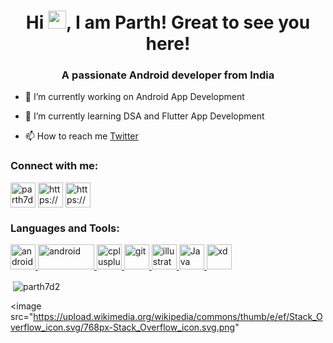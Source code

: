 <h1 align="center">Hi <img src="https://github.com/TheDudeThatCode/TheDudeThatCode/blob/master/Assets/Hi.gif" width="29">, I am Parth! Great to see you here!</h1>
<h3 align="center">A passionate Android developer from India</h3>

- 🔭 I’m currently working on Android App Development

- 🌱 I’m currently learning DSA and Flutter App Development

- 📫 How to reach me [Twitter](https://twitter.com/Parth7D2?t=kBXbGVSrfXNgW2yRyIoSxQ&s=09)

<h3 align="left">Connect with me: </h3>
<p align="left">
<a href="https://twitter.com/parth7d2" target="blank"><img align="center" src="https://developer.android.com/static/images/logos/twitter.svg" alt="parth7d2" height="40" width="40" /></a>
<a href="https://linkedin.com/in/parth02" target="blank"><img align="center" src="https://www.gstatic.com/devrel-devsite/prod/ve71f558f8fdfc41aa4dfb3d6849b3a58ae257de9fcb1864452754797dd0232f6/android/images/logo-linkedin.svg" alt="https://www.linkedin.com/in/parth02" height="40" width="40" /></a>
<a href="https://stackoverflow.com/users/18039478/parth-patel" target="blank"><img align="center" src="https://developer.android.com/static/images/logos/stack-overflow.svg" alt="https://stackoverflow.com/users/18039478/parth-patel" height="40" width="40" /></a>
</p>

<h3 align="left">Languages and Tools:</h3>
<p align="left"> <a href="https://developer.android.com" target="_blank" rel="noreferrer"> <img src="https://developer.android.com/images/logos/android.svg" alt="android" width="40" height="40"/> </a> <a href="https://developer.android.com" target="_blank" rel="noreferrer"> <img src="https://storage.googleapis.com/cms-storage-bucket/6a07d8a62f4308d2b854.svg" alt="android" width="90" height="40"/> </a> <a href="https://www.w3schools.com/cpp/" target="_blank" rel="noreferrer"> <img src="https://upload.wikimedia.org/wikipedia/commons/1/18/ISO_C%2B%2B_Logo.svg" alt="cplusplus" width="40" height="40"/> </a> <a href="https://git-scm.com/" target="_blank" rel="noreferrer"> <img src="https://www.vectorlogo.zone/logos/git-scm/git-scm-icon.svg" alt="git" width="40" height="40"/> </a> <a href="https://www.adobe.com/in/products/illustrator.html" target="_blank" rel="noreferrer"> <img src="https://www.vectorlogo.zone/logos/adobe_illustrator/adobe_illustrator-icon.svg" alt="illustrator" width="40" height="40"/> </a> <a href="https://www.java.com" target="_blank" rel="noreferrer"> <img src="https://www.vectorlogo.zone/logos/java/java-icon.svg" alt="Java Logo" width="40" height="40"/> </a> <a href="https://www.adobe.com/products/xd.html" target="_blank" rel="noreferrer"> <img src="https://cdn.worldvectorlogo.com/logos/adobe-xd.svg" alt="xd" width="40" height="40"/> </a> </p>

<p>&nbsp;<img align="center" src="https://github-readme-stats.vercel.app/api?username=parth7d2&show_icons=true&locale=en" alt="parth7d2" /></p>

<image src="https://upload.wikimedia.org/wikipedia/commons/thumb/e/ef/Stack_Overflow_icon.svg/768px-Stack_Overflow_icon.svg.png" 
